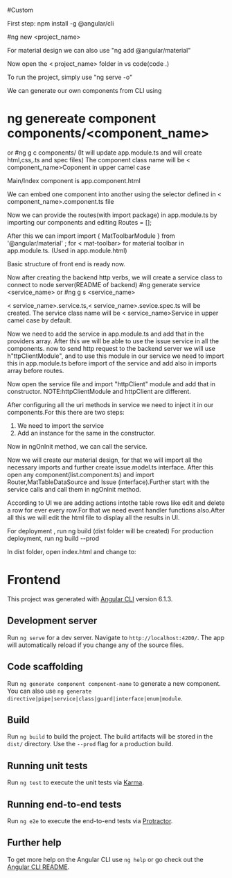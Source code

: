 #Custom

First step: npm install -g @angular/cli

#ng new <project_name> 

For material design we can also use "ng add @angular/material"

Now open the < project_name> folder in vs code(code .)

To run the project, simply use "ng serve -o"

We can generate our own components from CLI using 
# ng genereate component components/<component_name>
or
#ng g c components/<name>
(It will update app.module.ts and will create html,css,.ts and spec files)
The component class name will be < component_name>Coponent in upper camel case

Main/Index component is app.component.html

We can embed one component into another using the selector defined in < component_name>.component.ts file

Now we can provide the routes(with import package) in app.module.ts by importing our components and editing Routes = [];

After this we can import import { MatToolbarModule } from '@angular/material' ; for < mat-toolbar> for material toolbar in app.module.ts. (Used in app.module.html)

Basic structure of front end is ready now.

Now after creating the backend http verbs, we will create a service class to connect to node server(README of backend)
#ng generate service <service_name>
or
#ng g s <service_name>

< service_name>.service.ts,< service_name>.sevice.spec.ts will be created.
The service class name will be < service_name>Service in upper camel case by default.

Now we need to add the service in app.module.ts and add that in the providers array.
After this we will be able to use the issue service in all the components.
now to send http request to the backend server we will use h"ttpClientModule", and to use this module in our service we need to import this in app.module.ts before import of the service and add also in imports array before routes.

Now open the service file and import "httpClient" module and add that in constructor.
NOTE:httpClientModule and httpClient are different.

After configuring all the uri methods in service we need to inject it in our components.For this there are two steps:
1. We need to import the service
2. Add an instance for the same in the constructor.

Now in ngOnInit method, we can call the service.

Now we will create our material design, for that we will import all the necessary imports and further create issue.model.ts interface.
After this open any component(list.component.ts) and import Router,MatTableDataSource and Issue (interface).Further start with the service calls and call them in ngOnInit method.

According to UI we are adding actions intothe table rows like edit and delete a row for ever every row.For that we need event handler functions also.After all this we will edit the html file to display all the results in UI.

For deployment , run ng build (dist folder will be created)
For production deployment, run ng build --prod


In dist folder, open index.html and change <base href="/"> to: <base href="./">



# Frontend

This project was generated with [Angular CLI](https://github.com/angular/angular-cli) version 6.1.3.

## Development server

Run `ng serve` for a dev server. Navigate to `http://localhost:4200/`. The app will automatically reload if you change any of the source files.

## Code scaffolding

Run `ng generate component component-name` to generate a new component. You can also use `ng generate directive|pipe|service|class|guard|interface|enum|module`.

## Build

Run `ng build` to build the project. The build artifacts will be stored in the `dist/` directory. Use the `--prod` flag for a production build.

## Running unit tests

Run `ng test` to execute the unit tests via [Karma](https://karma-runner.github.io).

## Running end-to-end tests

Run `ng e2e` to execute the end-to-end tests via [Protractor](http://www.protractortest.org/).

## Further help

To get more help on the Angular CLI use `ng help` or go check out the [Angular CLI README](https://github.com/angular/angular-cli/blob/master/README.md).
